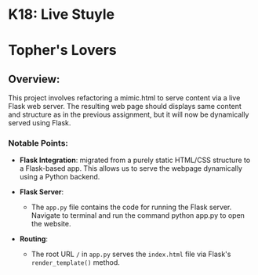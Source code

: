 # K18: Live Stuyle
# Topher's Lovers

## Overview:

This project involves refactoring a mimic.html to serve content via a live Flask web server. The resulting web page should displays same content and structure as in the previous assignment, but it will now be dynamically served using Flask.

### Notable Points:

- **Flask Integration**: migrated from a purely static HTML/CSS structure to a Flask-based app. This allows us to serve the webpage dynamically using a Python backend.
  
- **Flask Server**: 
  - The `app.py` file contains the code for running the Flask server. Navigate to terminal and run the command python app.py to open the website.
  
- **Routing**: 
  - The root URL `/` in `app.py` serves the `index.html` file via Flask's `render_template()` method.
